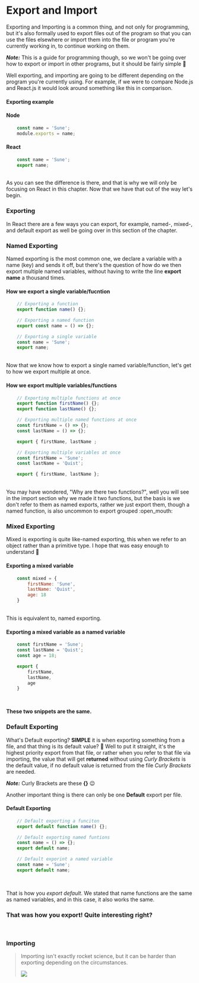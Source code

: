 # Export and Import

Exporting and Importing is a common thing, and not only for programming, but it's also formally used to export files out of the program so that you can use the files elsewhere or import them into the file or program you're currently working in, to continue working on them.

***Note:*** This is a guide for programming though, so we won't be going over how to export or import in other programs, but it should be fairly simple :monocle_face:

Well exporting, and importing are going to be different depending on the program you're currently using. For example, if we were to compare Node.js and React.js it would look around something like this in comparison.

#### Exporting example
#### Node
```js
    const name = 'Sune';
    module.exports = name;
```

#### React
```js
    const name = 'Sune';
    export name;
```
<br/>
As you can see the difference is there, and that is why we will only be focusing on React in this chapter. Now that we have that out of the way let's begin.

### Exporting

In React there are a few ways you can export, for example, named-, mixed-, and default export as well be going over in this section of the chapter.

### Named Exporting

Named exporting is the most common one, we declare a variable with a name (key) and sends it off, but there's the question of how do we then export multiple named variables, without having to write the line **export name** a thousand times.

#### How we export a single variable/fucntion
```js
    // Exporting a function
    export function name() {};

    // Exporting a named function
    export const name = () => {};

    // Exporting a single variable
    const name = 'Sune';
    export name;
```
<br/>
Now that we know how to export a single named variable/function, let's get to how we export multiple at once.

#### How we export multiple variables/functions
```js
    // Exporting multiple functions at once
    export function firstName() {};
    export function lastName() {};

    // Exporting multiple named functions at once
    const firstName = () => {};
    const lastName = () => {};

    export { firstName, lastName ;

    // Exporting multiple variables at once
    const firstName = 'Sune';
    const lastName = 'Quist';

    export { firstName, lastName };
```
<br/>
You may have wondered, "Why are there two functions?", well you will see in the import section why we made it two functions, but the basis is we don't refer to them as named exports, rather we just export them, though a named function, is also uncommon to export grouped :open_mouth:

### Mixed Exporting

Mixed is exporting is quite like-named exporting, this when we refer to an object rather than a primitive type. I hope that was easy enough to understand :vulcan_salute:

#### Exporting a mixed variable
```js
    const mixed = {
        firstName: 'Sune',
        lastName: 'Quist',
        age: 18
    }
```
<br/>
This is equivalent to, named exporting.

#### Exporting a mixed variable as a named variable
```js
    const firstName = 'Sune';
    const lastName = 'Quist';
    const age = 18;

    export {
        firstName,
        lastName,
        age
    }
```
<br/>

**These two snippets are the same.**

### Default Exporting

What's Default exporting? **SIMPLE** it is when exporting something from a file, and that thing is its default value? :anger:
Well to put it straight, it's the highest priority export from that file, or rather when you refer to that file via importing, the value that will get **returned** without using *Curly Brackets* is the default value, if no default value is returned from the file *Curly Brackets* are needed.

***Note:*** Curly Brackets are these **{}** :wink:

Another important thing is there can only be one **Default** export per file.

#### Default Exporting
```js
    // Default exporting a funciton
    export default function name() {};

    // Default exporting named funtions
    const name = () => {};
    export default name;

    // Default exporint a named variable
    const name = 'Sune';
    export default name;
```
<br/>

That is how you *export default*. We stated that name functions are the same as named variables, and in this case, it also works the same.

### That was how you export! Quite interesting right?
<br/>

### Importing

> Importing isn't exactly rocket science, but it can be harder than exporting depending on the circumstances.
> <p><img src="https://media.giphy.com/media/eCqFYAVjjDksg/giphy-downsized.gif" /><p>